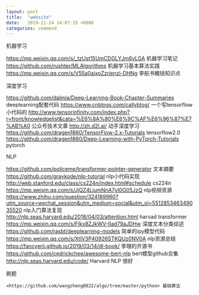```yaml
---
layout: post
title:  "website"
date:   2019-11-24 14:07:35 +0800
categories: commend
---
```


机器学习

<https://mp.weixin.qq.com/s/_tzUst15UmCDGLYJm6vLGA> 机器学习笔记
<https://github.com/rushter/MLAlgorithms> 机器学习基本算法实践
<https://mp.weixin.qq.com/s/V55a0aixoZzrienzi-DHNg> 李航书概括知识点

深度学习

<https://github.com/dalmia/Deep-Learning-Book-Chapter-Summaries>  deeplearning配套代码
<https://www.cnblogs.com/callyblog/> 一个写tensorflow 小代码的
<http://www.tensorinfinity.com/index.php?r=front/knowledgelist&cata=%E6%8A%80%E6%9C%AF%E6%96%87%E7%AB%A0> 公众号技术文章
<http://zh.d2l.ai/> 动手深度学习
<https://github.com/dragen1860/TensorFlow-2.x-Tutorials> tensorflow2.0
<https://github.com/dragen1860/Deep-Learning-with-PyTorch-Tutorials> pytorch

NLP

<https://github.com/policeme/transformer-pointer-generator>  文本摘要
<https://github.com/graykode/nlp-tutorial> nlp小代码实现
<http://web.stanford.edu/class/cs224n/index.html#schedule> cs224n
<https://mp.weixin.qq.com/s/JjQZ4LjumNnA7yI0G05JzQ>  nlp视频资源
<https://www.zhihu.com/question/324189960?utm_source=wechat_session&utm_medium=social&utm_oi=551285346349035520> nlp入门算法复现
<http://nlp.seas.harvard.edu/2018/04/03/attention.html> harvad transformer
<https://mp.weixin.qq.com/s/FIkx8ZJkWV-IIad79aJDHw> 深度文本分类综述
<https://github.com/rasbt/deeplearning-models> 简单的ipy模型代码
<https://mp.weixin.qq.com/s/XtlV3P40926STKQUz0NV0A> nlp资源总结
<https://fancyerii.github.io/2019/03/14/dl-book/> 李理的开源书
<https://github.com/cedrickchee/awesome-bert-nlp> bert模型github合集
<http://nlp.seas.harvard.edu/code/> Harvard NLP 很好

刷题
```
<https://github.com/wangzheng0822/algo/tree/master/python> 基础算法
```
